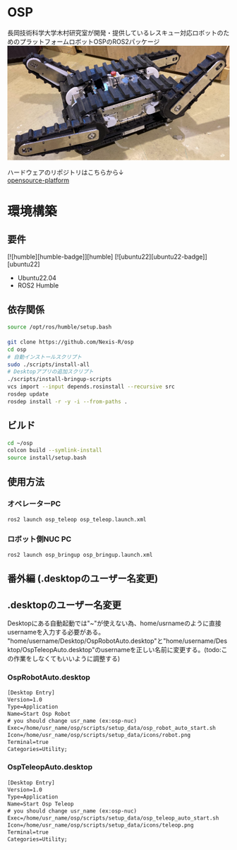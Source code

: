 # OSP
長岡技術科学大学木村研究室が開発・提供しているレスキュー対応ロボットのためのプラットフォームロボットOSPのROS2パッケージ
![osp-robot](images/image.png)

ハードウェアのリポジトリはこちらから↓<br>
[opensource-platform](https://github.com/yanagi-kimuralab/opensource-platform?tab=readme-ov-file)

# 環境構築
## 要件
[![humble][humble-badge]][humble]
[![ubuntu22][ubuntu22-badge]][ubuntu22]
- Ubuntu22.04
- ROS2 Humble

## 依存関係
```bash
source /opt/ros/humble/setup.bash

git clone https://github.com/Nexis-R/osp
cd osp
# 自動インストールスクリプト
sudo ./scripts/install-all
# Desktopアプリの追加スクリプト
./scripts/install-bringup-scripts
vcs import --input depends.rosinstall --recursive src
rosdep update
rosdep install -r -y -i --from-paths .
```

## ビルド
```bash
cd ~/osp
colcon build --symlink-install
source install/setup.bash
```

## 使用方法

### オペレーターPC
```bash
ros2 launch osp_teleop osp_teleop.launch.xml
```

### ロボット側NUC PC
```bash
ros2 launch osp_bringup osp_bringup.launch.xml
```

## 番外編 (.desktopのユーザー名変更)
## .desktopのユーザー名変更
Desktopにある自動起動では"~"が使えない為、home/usrnameのように直接usernameを入力する必要がある。
"home/username/Desktop/OspRobotAuto.desktop"と"home/username/Desktop/OspTeleopAuto.desktop"のusernameを正しい名前に変更する。(todo:この作業をしなくてもいいように調整する)

### OspRobotAuto.desktop
```.desktop
[Desktop Entry]
Version=1.0
Type=Application
Name=Start Osp Robot
# you should change usr_name (ex:osp-nuc)
Exec=/home/usr_name/osp/scripts/setup_data/osp_robot_auto_start.sh
Icon=/home/usr_name/osp/scripts/setup_data/icons/robot.png
Terminal=true
Categories=Utility;
```

### OspTeleopAuto.desktop
```.desktop
[Desktop Entry]
Version=1.0
Type=Application
Name=Start Osp Teleop
# you should change usr_name (ex:osp-nuc)
Exec=/home/usr_name/osp/scripts/setup_data/osp_teleop_auto_start.sh
Icon=/home/usr_name/osp/scripts/setup_data/icons/teleop.png
Terminal=true
Categories=Utility;
```